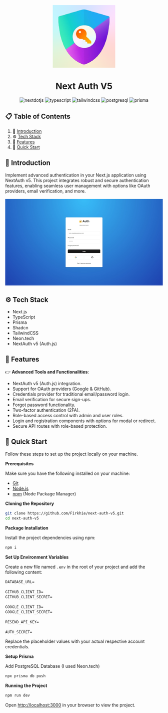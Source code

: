 <div align="center">
  <p align="center"><img src="./public/logo.png" alt="Logo" width="200" height="200"></p>
  <h1 style="border: none;">Next Auth V5</h1>
  <div>
    <img src="https://img.shields.io/badge/-Next_JS-black?style=for-the-badge&logoColor=white&logo=nextdotjs&color=000000" alt="nextdotjs" />
    <img src="https://img.shields.io/badge/-TypeScript-black?style=for-the-badge&logoColor=white&logo=typescript&color=3178C6" alt="typescript" />
    <img src="https://img.shields.io/badge/-Tailwind_CSS-black?style=for-the-badge&logoColor=white&logo=tailwindcss&color=06B6D4" alt="tailwindcss" />
    <img src="https://img.shields.io/badge/PostgreSQL-316192?style=for-the-badge&logo=postgresql&logoColor=white" alt="postgresql" />
    <img src="https://img.shields.io/badge/Prisma-3982CE?style=for-the-badge&logo=Prisma&logoColor=white" alt="prisma" />
    
  </div>
</div>

## 📋 <a name="table">Table of Contents</a>

1. 🤖 [Introduction](#introduction)
2. ⚙️ [Tech Stack](#tech-stack)
3. 🔋 [Features](#features)
4. 🤸 [Quick Start](#quick-start)

## <a name="introduction">🤖 Introduction</a>

Implement advanced authentication in your Next.js application using NextAuth v5. This project integrates robust and secure authentication features, enabling seamless user management with options like OAuth providers, email verification, and more.
<br /><br />
<img src="public/landing-image.png" alt="Project Banner">

## <a name="tech-stack">⚙️ Tech Stack</a>

- Next.js
- TypeScript
- Prisma
- Shadcn
- TailwindCSS
- Neon.tech
- NextAuth v5 (Auth.js)

## <a name="features">🔋 Features</a>

👉 **Advanced Tools and Functionalities**:
- NextAuth v5 (Auth.js) integration.
- Support for OAuth providers (Google & GitHub).
- Credentials provider for traditional email/password login.
- Email verification for secure sign-ups.
- Forgot password functionality.
- Two-factor authentication (2FA).
- Role-based access control with admin and user roles.
- Login and registration components with options for modal or redirect.
- Secure API routes with role-based protection.

## <a name="quick-start">🤸 Quick Start</a>

Follow these steps to set up the project locally on your machine.

**Prerequisites**

Make sure you have the following installed on your machine:

- [Git](https://git-scm.com/)
- [Node.js](https://nodejs.org/en)
- [npm](https://www.npmjs.com/) (Node Package Manager)

**Cloning the Repository**

```bash
git clone https://github.com/Firkhie/next-auth-v5.git
cd next-auth-v5
```

**Package Installation**

Install the project dependencies using npm:

```bash
npm i
```

**Set Up Environment Variables**

Create a new file named `.env` in the root of your project and add the following content:

```env
DATABASE_URL=

GITHUB_CLIENT_ID=
GITHUB_CLIENT_SECRET=

GOOGLE_CLIENT_ID=
GOOGLE_CLIENT_SECRET=

RESEND_API_KEY=

AUTH_SECRET=
```

Replace the placeholder values with your actual respective account credentials.

**Setup Prisma**

Add PostgreSQL Database (I used Neon.tech)

```bash
npx prisma db push
```

**Running the Project**

```bash
npm run dev
```

Open [http://localhost:3000](http://localhost:3000) in your browser to view the project.

#
